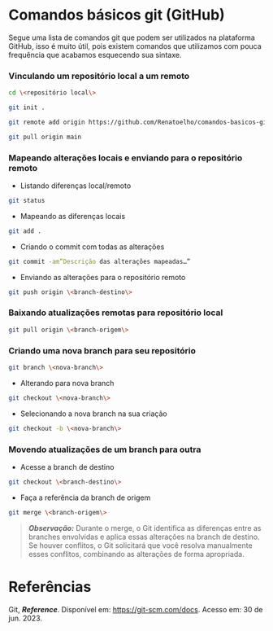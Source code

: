 # Comandos básicos git (GitHub)

Segue uma lista de comandos git que podem ser utilizados na plataforma GitHub, isso é muito útil, pois existem comandos que utilizamos com pouca frequência que acabamos esquecendo sua sintaxe.


### Vinculando um repositório local a um remoto

```bash
cd \<repositório local\>
```

```bash
git init .
```

```bash
git remote add origin https://github.com/Renatoelho/comandos-basicos-git.git
```

```bash
git pull origin main
```


### Mapeando alterações locais e enviando para o repositório remoto

+ Listando diferenças local/remoto

```bash
git status
```

+ Mapeando as diferenças locais

```bash
git add . 
```

+ Criando o commit com todas as alterações

```bash
git commit -am”Descrição das alterações mapeadas…”
```

+ Enviando as alterações para o repositório remoto

```bash
git push origin \<branch-destino\>
```

### Baixando atualizações remotas para repositório local

```bash
git pull origin \<branch-origem\>
```

### Criando uma nova branch para seu repositório

```bash
git branch \<nova-branch\>
```

+ Alterando para nova branch

```bash
git checkout \<nova-branch\>
```

+ Selecionando a nova branch na sua criação

```bash
git checkout -b \<nova-branch\>
```

### Movendo atualizações de um branch para outra

+ Acesse a branch de destino

```bash
git checkout \<branch-destino\>
```

+ Faça a referência da branch de origem

```bash
git merge \<branch-origem\>
```

> ***Observação:*** Durante o merge, o Git identifica as diferenças entre as branches envolvidas e aplica essas alterações na branch de destino. Se houver conflitos, o Git solicitará que você resolva manualmente esses conflitos, combinando as alterações de forma apropriada.


# Referências

Git, ***Reference***. Disponível em: <https://git-scm.com/docs>. Acesso em: 30 de jun. 2023.
